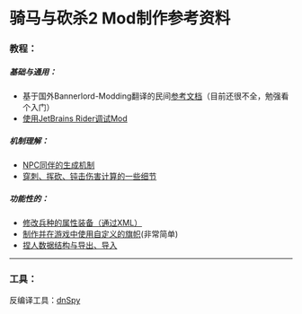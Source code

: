# 骑马与砍杀2 Mod制作参考资料

### 教程：

##### 基础与通用：


+ 基于国外Bannerlord-Modding翻译的民间[参考文档](https://github.com/YiGu-Studio/Documentation)（目前还很不全，勉强看个入门）
+ [使用JetBrains Rider调试Mod](使用JetBrains%20Rider调试Mod.md) 

##### 机制理解：

- [NPC同伴的生成机制](NPC同伴的生成机制.md)
- [穿刺、挥砍、钝击伤害计算的一些细节](穿刺、挥砍、钝击伤害计算的一些细节.md)

##### 功能性的：

+ [修改兵种的属性装备（通过XML）](修改兵种的属性装备（通过XML）.md)
+ [制作并在游戏中使用自定义的旗帜](制作并在游戏中使用自定义的旗帜.md)(非常简单)
+ [捏人数据结构与导出、导入](捏人数据结构与导出、导入.md)

---

### 工具：

反编译工具：[dnSpy](https://github.com/0xd4d/dnSpy)
